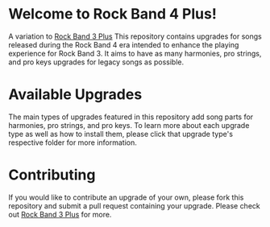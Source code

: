 # Welcome to Rock Band 4 Plus!
A variation to [Rock Band 3 Plus](https://github.com/rkjiv/rb3_plus) This repository contains upgrades for songs released during the Rock Band 4 era intended to enhance the playing experience for Rock Band 3. It aims to have as many harmonies, pro strings, and pro keys upgrades for legacy songs as possible.

# Available Upgrades
The main types of upgrades featured in this repository add song parts for harmonies, pro strings, and pro keys. To learn more about each upgrade type as well as how to install them, please click that upgrade type's respective folder for more information.

# Contributing
If you would like to contribute an upgrade of your own, please fork this repository and submit a pull request containing your upgrade. Please check out [Rock Band 3 Plus](https://github.com/rkjiv/rb3_plus) for more.
